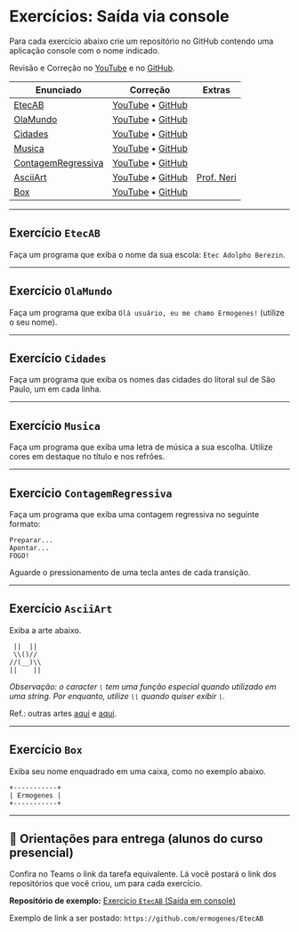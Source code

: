 # Exercícios: Saída via console

Para cada exercício abaixo crie um repositório no GitHub contendo uma aplicação console com o nome indicado.

Revisão e Correção no [YouTube](https://www.youtube.com/watch?v=ngUYtnGJXwI) e no [GitHub](https://github.com/ermogenes/correcoes-dev-cs).

Enunciado | Correção | Extras
--- | --- | ---
[EtecAB](#Exercício-EtecAB) | [YouTube](https://www.youtube.com/watch?v=ngUYtnGJXwI&t=1290s) • [GitHub](https://github.com/ermogenes/correcoes-dev-cs/tree/main/EtecAB/Program.cs) | 
[OlaMundo](#Exercício-OlaMundo) | [YouTube](https://www.youtube.com/watch?v=ngUYtnGJXwI&t=2050s) • [GitHub](https://github.com/ermogenes/correcoes-dev-cs/tree/main/OlaMundo/Program.cs) | 
[Cidades](#Exercício-Cidades) | [YouTube](https://www.youtube.com/watch?v=ngUYtnGJXwI&t=2451s) • [GitHub](https://github.com/ermogenes/correcoes-dev-cs/tree/main/Cidades/Program.cs) | 
[Musica](#Exercício-Musica) | [YouTube](https://www.youtube.com/watch?v=ngUYtnGJXwI&t=2674s) • [GitHub](https://github.com/ermogenes/correcoes-dev-cs/tree/main/Musica/Program.cs) | 
[ContagemRegressiva](#Exercício-ContagemRegressiva) | [YouTube](https://www.youtube.com/watch?v=ngUYtnGJXwI&t=3779s) • [GitHub](https://github.com/ermogenes/correcoes-dev-cs/tree/main/ContagemRegressiva/Program.cs) | 
[AsciiArt](#Exercício-AsciiArt) | [YouTube](https://www.youtube.com/watch?v=ngUYtnGJXwI&t=3996s) • [GitHub](https://github.com/ermogenes/correcoes-dev-cs/tree/main/AsciiArt/Program.cs) | [Prof. Neri](https://youtu.be/FhIssxfdyx8)
[Box](#Exercício-Box) | [YouTube](https://www.youtube.com/watch?v=ngUYtnGJXwI&t=4350s) • [GitHub](https://github.com/ermogenes/correcoes-dev-cs/tree/main/Box/Program.cs) | 

---
## Exercício `EtecAB`

Faça um programa que exiba o nome da sua escola: `Etec Adolpho Berezin`.

---
## Exercício `OlaMundo`

Faça um programa que exiba `Olá usuário, eu me chamo Ermogenes!` (utilize o seu nome).

---
## Exercício `Cidades`

Faça um programa que exiba os nomes das cidades do litoral sul de São Paulo, um em cada linha.

---
## Exercício `Musica`

Faça um programa que exiba uma letra de música a sua escolha. Utilize cores em destaque no título e nos refrões.

---
## Exercício `ContagemRegressiva`

Faça um programa que exiba uma contagem regressiva no seguinte formato:

```
Preparar...
Apontar...
FOGO!
```

Aguarde o pressionamento de uma tecla antes de cada transição.

---
## Exercício `AsciiArt`

Exiba a arte abaixo.

```
 ||  || 
 \\()// 
//(__)\\
||    ||
```

_Observação: o caracter `\` tem uma função especial quando utilizado em uma string. Por enquanto, utilize `\\` quando quiser exibir `\`._

Ref.: outras artes [aqui](https://www.asciiart.eu/) e [aqui](http://patorjk.com/software/taag/).

---
## Exercício `Box`

Exiba seu nome enquadrado em uma caixa, como no exemplo abaixo.

```
+-----------+
| Ermogenes |
+-----------+
```

---

## 🏁 Orientações para entrega (alunos do curso presencial)

Confira no Teams o link da tarefa equivalente. Lá você postará o link dos repositórios que você criou, um para cada exercício.

**Repositório de exemplo:**
[Exercício `EtecAB` (Saída em console)](https://github.com/ermogenes/EtecAB)

Exemplo de link a ser postado: `https://github.com/ermogenes/EtecAB`
